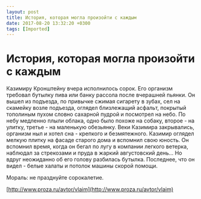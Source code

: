 ```yaml
---
layout: post
title: История, которая могла произойти с каждым
date: 2017-08-20 13:32:20 +0300
tags: [Imported]
---
```

# История, которая могла произойти с каждым

Казимиру Кронштейну вчера исполнилось сорок. Его организм требовал бутылку пива или банку рассола после вчерашней пьянки. Он вышел из подъезда, по привычке сжимая сигарету в зубах, сел на скамейку возле подъезда, оглядел близлежащий асфальт, покрытый тополиным пухом словно сахарной пудрой и посмотрел на небо. По небу медленно плыли облака, одно было похоже на собаку, второе - на улитку, третье - на маленькую обезьянку. Веки Казимира закрывались, организм ныл и хотел сна - крепкого и безмятежного. Казимир оглядел мелкую плитку на фасаде старого дома и вспомнил свою юность. Он вспомнил время, когда он бегал по лугу в компании легкого ветерка, наблюдал за стрекозами и пруда в жаркий августовский день… Но вдруг неожиданно об его голову разбилась бутылка. Последнее, что он видел - белые халаты и потолок машины скорой помощи. 

Мораль: не празднуйте сорокалетие.

[http://www.proza.ru/avtor/vlaim](http://www.proza.ru/avtor/vlaim)